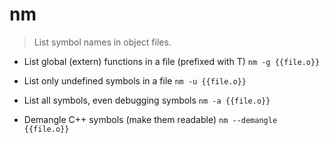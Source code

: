 # nm
> List symbol names in object files.

- List global (extern) functions in a file (prefixed with T)
`nm -g {{file.o}}`

- List only undefined symbols in a file
`nm -u {{file.o}}`

- List all symbols, even debugging symbols
`nm -a {{file.o}}`

- Demangle C++ symbols (make them readable)
`nm --demangle {{file.o}}`
